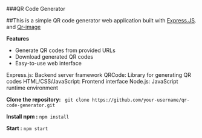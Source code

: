 ###QR Code Generator

##This is a simple QR code generator web application built with [Express.JS]((https://expressjs.com/)). and [Qr-image](https://www.npmjs.com/package/qr-image)

**Features**
- Generate QR codes from provided URLs
- Download generated QR codes
- Easy-to-use web interface


Express.js: Backend server framework
QRCode: Library for generating QR codes
HTML/CSS/JavaScript: Frontend interface
Node.js: JavaScript runtime environment

**Clone the repository:**
``` git clone https://github.com/your-username/qr-code-generator.git```

**Install npm :** ``` npm install ```

**Start :** ```npm start```

